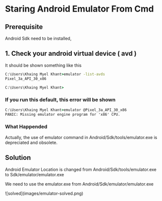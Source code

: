 # Staring Android Emulator From Cmd

## Prerequisite

Android Sdk need to be installed, <br/>

## 1. Check your android virtual device ( avd ) 
It should be shown something like this
```cmd
C:\Users\Khaing Myel Khant>emulator -list-avds
Pixel_3a_API_30_x86

C:\Users\Khaing Myel Khant>
```

### If you run this default, this error will be shown
```cmd
C:\Users\Khaing Myel Khant>emulator @Pixel_3a_API_30_x86
PANIC: Missing emulator engine program for 'x86' CPU.
```

### What Happended
Actually, the use of emulator command in Android/Sdk/tools/emulator.exe is depreciated and obsolete. <br/>

## Solution
Android Emulator Location is changed from Android/Sdk/tools/emulator.exe to Sdk/emulator/emulator.exe <br/>

We need to use the emulator.exe from Android/Sdk/emulator/emulator.exe <br/>

<div style="align:center"> ![solved](images/emulator-solved.png) </div>
